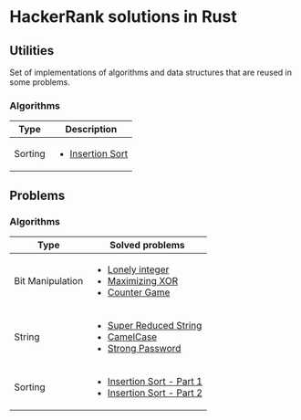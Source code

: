 # HackerRank solutions in Rust

## Utilities

Set of implementations of algorithms and data structures that are reused in some problems.

### **Algorithms**

| Type | Description |
------ | ----------- |
| Sorting | <ul><li>[Insertion Sort](./algorithms/sorting/utils/insertion-sort/src/main.rs)</li></ul> |

## Problems

### **Algorithms**

| Type | Solved problems |
------ | --------------- |
| Bit Manipulation | <ul><li>[Lonely integer](./algorithms/bit-manipulation/lonely-integer/README.md)</li><li>[Maximizing XOR](./algorithms/bit-manipulation/maximizing-xor/README.md)</li><li>[Counter Game](./algorithms/bit-manipulation/counter-game/README.md)</li></ul> |
| String | <ul><li>[Super Reduced String](./algorithms/strings/super-reduced-string/src/main.rs)</li><li>[CamelCase](./algorithms/strings/camel-case/src/main.rs)</li><li>[Strong Password](./algorithms/strings/strong-password/src/main.rs)</li></ul> |
| Sorting | <ul><li>[Insertion Sort - Part 1](./algorithms/sorting/insertion-sort-part-1/src/main.rs)</li><li>[Insertion Sort - Part 2](./algorithms/sorting/insertion-sort-part-2/src/main.rs)</li></ul> |
